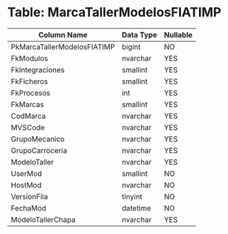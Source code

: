 # Table: MarcaTallerModelosFIATIMP

| Column Name | Data Type | Nullable |
|-------------|-----------|----------|
| PkMarcaTallerModelosFIATIMP | bigint | NO |
| FkModulos | nvarchar | YES |
| FkIntegraciones | smallint | YES |
| FkFicheros | smallint | YES |
| FkProcesos | int | YES |
| FkMarcas | smallint | YES |
| CodMarca | nvarchar | YES |
| MVSCode | nvarchar | YES |
| GrupoMecanico | nvarchar | YES |
| GrupoCarroceria | nvarchar | YES |
| ModeloTaller | nvarchar | YES |
| UserMod | smallint | NO |
| HostMod | nvarchar | NO |
| VersionFila | tinyint | NO |
| FechaMod | datetime | NO |
| ModeloTallerChapa | nvarchar | YES |

